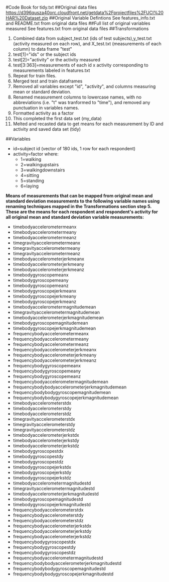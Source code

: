 #Code Book for tidy.txt
##Original data files
https://d396qusza40orc.cloudfront.net/getdata%2Fprojectfiles%2FUCI%20HAR%20Dataset.zip
##Original Variable Defintions
See features_info.txt and README.txt from original data files
##Full list of original variables measured
See features.txt from original data files
##Transformations
1. Combined data from subject_test.txt (ids of test subjects),y_test.txt (activity measured on each row), and X_test.txt (measurements of each column) to data frame "test"
  1. test[1]="ids" or the subject ids
  2. test[2]="activity" or the activity measured
  3. test[3:363]=measurements of each id x activity corresponding to measurements labeled in features.txt
2. Repeat for train files.
3. Merged test and train dataframes
4. Removed all variables except "id", "activity", and columns measuring mean or standard deviation.
5. Renamed measurement columns to lowercase names, with no abbreviations (i.e. "t" was tranformed to "time"), and removed any punctuation in variables names.
6. Formatted activity as a factor
7. This completed the first data set (my_data)
8. Melted and recasted data to get means for each measurement by ID and activity and saved data set (tidy)

##Variables
* id=subject id (vector of 180 ids, 1 row for each respondent)
* activity=factor where:
  * 1=walking
  * 2=walkingupstairs
  * 3=walkingdownstairs
  * 4=sitting
  * 5=standing
  * 6=laying

**Means of measurements that can be mapped from original mean and standard deviation measurements to the following variable names using renaming techniques mapped in the Transformations section step 5. These are the means for each respondent and respondent's activity for all original mean and standard deviation variable measurements:**
* timebodyaccelerometermeanx
* timebodyaccelerometermeany
* timebodyaccelerometermeanz
* timegravityaccelerometermeanx
* timegravityaccelerometermeany
* timegravityaccelerometermeanz
* timebodyaccelerometerjerkmeanx
* timebodyaccelerometerjerkmeany
* timebodyaccelerometerjerkmeanz
* timebodygyroscopemeanx
* timebodygyroscopemeany
* timebodygyroscopemeanz
* timebodygyroscopejerkmeanx
* timebodygyroscopejerkmeany
* timebodygyroscopejerkmeanz
* timebodyaccelerometermagnitudemean
* timegravityaccelerometermagnitudemean
* timebodyaccelerometerjerkmagnitudemean
* timebodygyroscopemagnitudemean
* timebodygyroscopejerkmagnitudemean
* frequencybodyaccelerometermeanx
* frequencybodyaccelerometermeany
* frequencybodyaccelerometermeanz
* frequencybodyaccelerometerjerkmeanx
* frequencybodyaccelerometerjerkmeany
* frequencybodyaccelerometerjerkmeanz
* frequencybodygyroscopemeanx
* frequencybodygyroscopemeany
* frequencybodygyroscopemeanz
* frequencybodyaccelerometermagnitudemean
* frequencybodybodyaccelerometerjerkmagnitudemean
* frequencybodybodygyroscopemagnitudemean
* frequencybodybodygyroscopejerkmagnitudemean
* timebodyaccelerometerstdx
* timebodyaccelerometerstdy
* timebodyaccelerometerstdz
* timegravityaccelerometerstdx
* timegravityaccelerometerstdy
* timegravityaccelerometerstdz
* timebodyaccelerometerjerkstdx
* timebodyaccelerometerjerkstdy
* timebodyaccelerometerjerkstdz
* timebodygyroscopestdx
* timebodygyroscopestdy
* timebodygyroscopestdz
* timebodygyroscopejerkstdx
* timebodygyroscopejerkstdy
* timebodygyroscopejerkstdz
* timebodyaccelerometermagnitudestd
* timegravityaccelerometermagnitudestd
* timebodyaccelerometerjerkmagnitudestd
* timebodygyroscopemagnitudestd
* timebodygyroscopejerkmagnitudestd
* frequencybodyaccelerometerstdx
* frequencybodyaccelerometerstdy
* frequencybodyaccelerometerstdz
* frequencybodyaccelerometerjerkstdx
* frequencybodyaccelerometerjerkstdy
* frequencybodyaccelerometerjerkstdz
* frequencybodygyroscopestdx
* frequencybodygyroscopestdy
* frequencybodygyroscopestdz
* frequencybodyaccelerometermagnitudestd
* frequencybodybodyaccelerometerjerkmagnitudestd
* frequencybodybodygyroscopemagnitudestd
* frequencybodybodygyroscopejerkmagnitudestd

